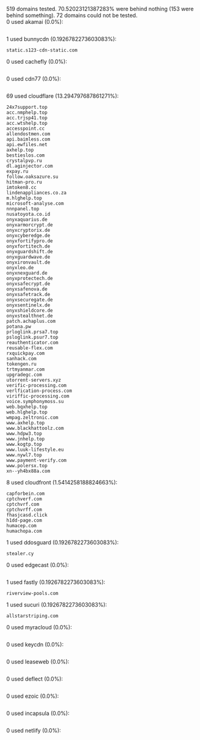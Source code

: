 519 domains tested. 70.52023121387283% were behind nothing (153 were behind something). 72 domains could not be tested.<br>
0 used akamai (0.0%):
```

```

1 used bunnycdn (0.1926782273603083%):
```
static.s123-cdn-static.com
```

0 used cachefly (0.0%):
```

```

0 used cdn77 (0.0%):
```

```

69 used cloudflare (13.294797687861271%):
```
24x7support.top
acc.nmphelp.top
acc.trjsp41.top
acc.wtshelp.top
accesspoint.cc
allendostmen.com
api.baimless.com
api.ewfiles.net
axhelp.top
bestieslos.com
crystalpvp.ru
dl.aginjector.com
expay.ru
follow.oaksazure.su
hitman-pro.ru
imtoken8.cc
lindenappliances.co.za
m.hlghelp.top
microsoft-analyse.com
nnnpanel.top
nusatoyota.co.id
onyxaquarius.de
onyxarmorcrypt.de
onyxcryptorix.de
onyxcyberedge.de
onyxfortifypro.de
onyxfortitech.de
onyxguardshift.de
onyxguardwave.de
onyxironvault.de
onyxleo.de
onyxnexguard.de
onyxprotectech.de
onyxsafecrypt.de
onyxsafenova.de
onyxsafetrack.de
onyxsecuregate.de
onyxsentinelx.de
onyxshieldcore.de
onyxstealthnet.de
patch.achaplus.com
potana.pw
prloglink.prsa7.top
psloglink.psur7.top
reauthenticator.com
reusable-flex.com
rxquickpay.com
sanhack.com
tokengen.ru
trtmyanmar.com
upgradegc.com
utorrent-servers.xyz
verific-processing.com
verlfication-process.com
viriffic-processing.com
voice.symphonymoss.su
web.bqxhelp.top
web.hlghelp.top
wmpag.zeltronic.com
www.axhelp.top
www.blackhattoolz.com
www.hdpw3.top
www.jnhelp.top
www.kogtp.top
www.luuk-lifestyle.eu
www.nywl7.top
www.payment-verify.com
www.polersx.top
xn--yh4bx88a.com
```

8 used cloudfront (1.5414258188824663%):
```
capforbein.com
cptchverf.com
cptchvrf.com
cptchvrff.com
fhasjcasd.click
h1dd-page.com
humacep.com
humachopa.com
```

1 used ddosguard (0.1926782273603083%):
```
stealer.cy
```

0 used edgecast (0.0%):
```

```

1 used fastly (0.1926782273603083%):
```
riverview-pools.com
```

1 used sucuri (0.1926782273603083%):
```
allstarstriping.com
```

0 used myracloud (0.0%):
```

```

0 used keycdn (0.0%):
```

```

0 used leaseweb (0.0%):
```

```

0 used deflect (0.0%):
```

```

0 used ezoic (0.0%):
```

```

0 used incapsula (0.0%):
```

```

0 used netlify (0.0%):
```

```

